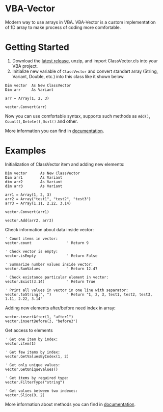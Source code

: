# VBA-Vector
Modern way to use arrays in VBA.
VBA-Vector is a custom implementation of 1D array to make process of coding more comfortable.

Getting Started
===============
1. Download the [latest release](https://github.com/vadmitriev/VBA-Vector/releases/), unzip, and import ClassVector.cls into your VBA project.
2. Initialize new variable of ```ClassVector``` and convert standart array (String, Variant, Double, etc.) into this class like it shown below.
```vba
Dim vector  As New ClassVector
Dim arr     As Variant

arr = Array(1, 2, 3)

vector.Convert(arr)
```
Now you can use comfortable syntax, supports such methods as `Add()`, `Count()`, `Delete()`, `Sort()` and other.
 
More information you can find in [documentation](https://github.com/vadmitriev/VBA-Vector/wiki/).

Examples
===============
Initialization of ClassVector item and adding new elements:
```vba
Dim vector      As New ClassVector
Dim arr1        As Variant
dim arr2        As Variant
dim arr3        As Variant

arr1 = Array(1, 2, 3)
arr2 = Array("test1", "test2", "test3")
arr3 = Array(1.11, 2.22, 3.14)

vector.Convert(arr1)

vector.Add(arr2, arr3)
```
Check information about data inside vector:
```vba
' Count items in vector:
vector.count                ' Return 9

' Check vector is empty:
vector.isEmpty              ' Return False

' Summarize number values inside vector:
vector.SumValues            ' Return 12.47

' Check existance particular element in vector:
vector.Exist(3.14)          ' Return True

' Print all values in vector in one line with separator:
vector.toString(", ")       ' Return "1, 2, 3, test1, test2, test3, 1.11, 2.22, 3.14"
```
Adding new elements after/before need index in array:
```vba
vector.insertAfter(1, "after1")
vector.insertBefore(3, "before3")
```

Get access to elements
```vba
' Get one item by index:
vector.item(1)

' Get few items by index:
vector.GetValuesByIndex(1, 2)

' Get only unique values:
vector.GetUniqueValues()

' Get items by required type:
vector.FilterType("string")

' Get values between two indexes:
vector.Slice(0, 2)
```


More information about methods you can find in [documentation](https://github.com/vadmitriev/VBA-Vector/wiki/).
